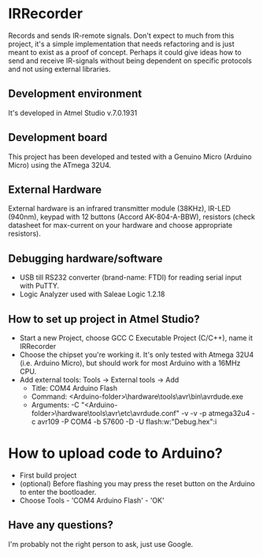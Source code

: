 # IRRecorder
Records and sends IR-remote signals. 
Don't expect to much from this project, it's a simple implementation that needs refactoring and is just meant to exist as a proof of concept. Perhaps it could give ideas how to send and receive IR-signals without being dependent on specific protocols and not using external libraries.

## Development environment
It's developed in Atmel Studio v.7.0.1931 

## Development board
This project has been developed and tested with a Genuino Micro (Arduino Micro) using the ATmega 32U4. 

## External Hardware 
External hardware is an infrared transmitter module (38KHz), IR-LED (940nm), keypad with 12 buttons (Accord AK-804-A-BBW), resistors (check datasheet for max-current on your hardware and choose appropriate resistors).

## Debugging hardware/software
* USB till RS232 converter (brand-name: FTDI) for reading serial input with PuTTY.
* Logic Analyzer used with Saleae Logic 1.2.18

## How to set up project in Atmel Studio?
* Start a new Project, choose GCC C Executable Project (C/C++), name it IRRecorder
* Choose the chipset you're working it. It's only tested with Atmega 32U4 (i.e. Arduino Micro), but should work for most Arduino with a 16MHz CPU.
* Add external tools: Tools -> External tools -> Add 
  * Title: COM4 Arduino Flash
  * Command: \<Arduino-folder\>\hardware\tools\avr\bin\avrdude.exe 
  * Arguments: -C "\<Arduino-folder\>\hardware\tools\avr\etc\avrdude.conf" -v -v -p atmega32u4 -c avr109 -P COM4 -b 57600 -D -U flash:w:"Debug\.hex":i

# How to upload code to Arduino?
* First build project
* (optional) Before flashing you may press the reset button on the Arduino to enter the bootloader. 
* Choose Tools - 'COM4 Arduino Flash' - 'OK'

## Have any questions?
I'm probably not the right person to ask, just use Google.
